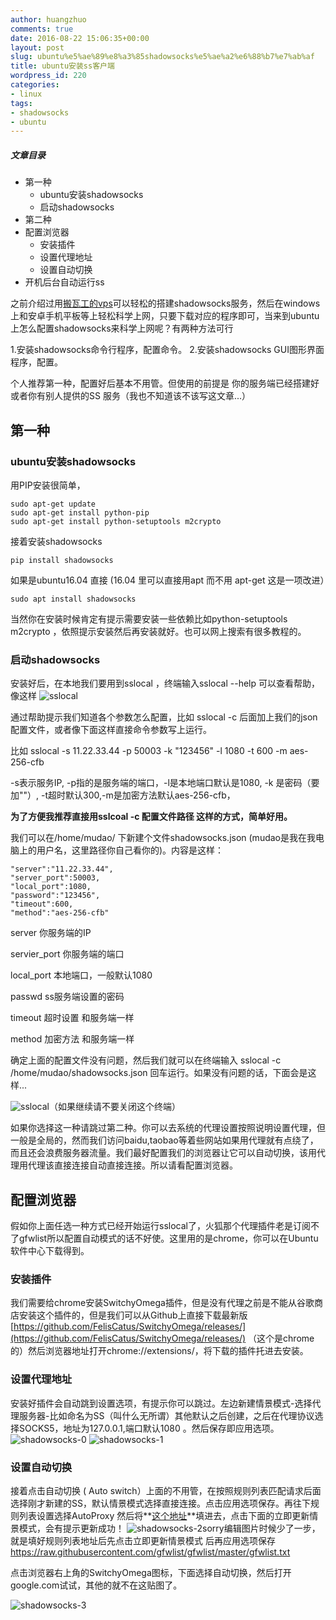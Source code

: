 ```yaml
---
author: huangzhuo
comments: true
date: 2016-08-22 15:06:35+00:00
layout: post
slug: ubuntu%e5%ae%89%e8%a3%85shadowsocks%e5%ae%a2%e6%88%b7%e7%ab%af
title: ubuntu安装ss客户端
wordpress_id: 220
categories:
- linux
tags:
- shadowsocks
- ubuntu
---
```

##### 文章目录

  * 第一种
    * ubuntu安装shadowsocks
    * 启动shadowsocks
  * 第二种
  * 配置浏览器
    * 安装插件
    * 设置代理地址
    * 设置自动切换
  * 开机后台自动运行ss

之前介绍过用[搬瓦工的vps](http://aitanlu.com/vps-bandwagonhost-openvpn-shadowsocks-server.html)可以轻松的搭建shadowsocks服务，然后在windows上和安卓手机平板等上轻松科学上网，只要下载对应的程序即可，当来到ubuntu上怎么配置shadowsocks来科学上网呢？有两种方法可行

1.安装shadowsocks命令行程序，配置命令。
2.安装shadowsocks GUI图形界面程序，配置。

个人推荐第一种，配置好后基本不用管。但使用的前提是 你的服务端已经搭建好或者你有别人提供的SS 服务（我也不知道该不该写这文章...）
## 第一种
### ubuntu安装shadowsocks
用PIP安装很简单，
``` shell
sudo apt-get update  
sudo apt-get install python-pip  
sudo apt-get install python-setuptools m2crypto
```

接着安装shadowsocks

``` shell
pip install shadowsocks
```

如果是ubuntu16.04 直接 (16.04 里可以直接用apt 而不用 apt-get 这是一项改进）

``` shell
sudo apt install shadowsocks
```

当然你在安装时候肯定有提示需要安装一些依赖比如python-setuptools m2crypto ，依照提示安装然后再安装就好。也可以网上搜索有很多教程的。

### 启动shadowsocks
安装好后，在本地我们要用到sslocal ，终端输入sslocal --help 可以查看帮助，像这样
![sslocal](https://aitanlu.com/wp-content/uploads/2016/04/sslocal.png)

通过帮助提示我们知道各个参数怎么配置，比如 sslocal -c 后面加上我们的json配置文件，或者像下面这样直接命令参数写上运行。

比如 sslocal -s 11.22.33.44 -p 50003 -k "123456" -l 1080 -t 600 -m aes-256-cfb

-s表示服务IP, -p指的是服务端的端口，-l是本地端口默认是1080, -k 是密码（要加""）, -t超时默认300,-m是加密方法默认aes-256-cfb，

**为了方便我推荐直接用sslcoal -c 配置文件路径 这样的方式，简单好用。**

我们可以在/home/mudao/ 下新建个文件shadowsocks.json  (mudao是我在我电脑上的用户名，这里路径你自己看你的)。内容是这样：
``` shell
"server":"11.22.33.44",  
"server_port":50003,  
"local_port":1080,  
"password":"123456",  
"timeout":600,  
"method":"aes-256-cfb"  
```

server  你服务端的IP  

servier_port  你服务端的端口  

local_port  本地端口，一般默认1080  

passwd  ss服务端设置的密码  

timeout  超时设置 和服务端一样  

method  加密方法 和服务端一样

确定上面的配置文件没有问题，然后我们就可以在终端输入 sslocal -c /home/mudao/shadowsocks.json 回车运行。如果没有问题的话，下面会是这样...

![sslocal](https://aitanlu.com/wp-content/uploads/2016/04/sslocal-1.png)（如果继续请不要关闭这个终端）

如果你选择这一种请跳过第二种。你可以去系统的代理设置按照说明设置代理，但一般是全局的，然而我们访问baidu,taobao等着些网站如果用代理就有点绕了，而且还会浪费服务器流量。我们最好配置我们的浏览器让它可以自动切换，该用代理用代理该直接连接自动直接连接。所以请看配置浏览器。

## 配置浏览器
假如你上面任选一种方式已经开始运行sslocal了，火狐那个代理插件老是订阅不了gfwlist所以配置自动模式的话不好使。这里用的是chrome，你可以在Ubuntu软件中心下载得到。
### 安装插件
我们需要给chrome安装SwitchyOmega插件，但是没有代理之前是不能从谷歌商店安装这个插件的，但是我们可以从Github上直接下载最新版 [https://github.com/FelisCatus/SwitchyOmega/releases/](https://github.com/FelisCatus/SwitchyOmega/releases/) （这个是chrome的）然后浏览器地址打开chrome://extensions/，将下载的插件托进去安装。

### 设置代理地址
安装好插件会自动跳到设置选项，有提示你可以跳过。左边新建情景模式-选择代理服务器-比如命名为SS（叫什么无所谓）其他默认之后创建，之后在代理协议选择SOCKS5，地址为127.0.0.1,端口默认1080 。然后保存即应用选项。
![shadowsocks-0](https://aitanlu.com/wp-content/uploads/2016/04/shadowsocks-0.png)
![shadowsocks-1](https://aitanlu.com/wp-content/uploads/2016/04/shadowsocks-1.png)
### 设置自动切换
接着点击自动切换 ( Auto switch）上面的不用管，在按照规则列表匹配请求后面选择刚才新建的SS，默认情景模式选择直接连接。点击应用选项保存。再往下规则列表设置选择AutoProxy 然后将**[这个地址](https://raw.githubusercontent.com/gfwlist/gfwlist/master/gfwlist.txt)**填进去，点击下面的立即更新情景模式，会有提示更新成功！
![shadowsocks-2](https://aitanlu.com/wp-content/uploads/2016/04/shadowsocks-2.png)sorry编辑图片时候少了一步，就是填好规则列表地址后先点击立即更新情景模式 后再应用选项保存
https://raw.githubusercontent.com/gfwlist/gfwlist/master/gfwlist.txt

点击浏览器右上角的SwitchyOmega图标，下面选择自动切换，然后打开google.com试试，其他的就不在这贴图了。

![shadowsocks-3](https://aitanlu.com/wp-content/uploads/2016/04/shadowsocks-3.png)

